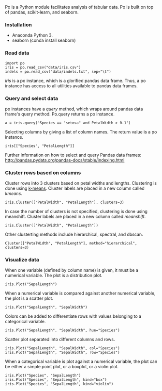 
Po is a Python module facilitates analysis of tabular data.  Po is built on top of pandas, scikit-learn, and seaborn.

### Installation

- Anaconda Python 3.
- seaborn (conda install seaborn)

### Read data

```
import po
iris = po.read_csv("data/iris.csv")
indels = po.read_csv("data/indels.txt", sep="\t")
```

*iris* is a po instance, which is a glorified pandas data frame.  Thus, a po instance has access to all utilities available to pandas data frames.

### Query and select data

po instances have a *query* method, which wraps around pandas data frame's query method.  Po.query returns a po instance.

```
a = iris.query('Species == "setosa" and PetalWidth > 0.1')
```

Selecting columns by giving a list of column names. The return value is a po instance.

```
iris[["Species", "PetalLength"]]
```

Further information on how to select and query Pandas data frames: http://pandas.pydata.org/pandas-docs/stable/indexing.html

### Cluster rows based on columns

Cluster rows into 3 clusters based on petal widths and lengths.  Clustering is done using [k-means](http://scikit-learn.org/stable/modules/clustering.html#k-means).  Cluster labels are placed in a new column called *_kmeans_*.

```
iris.Cluster(["PetalWidth", "PetalLength"], clusters=3)
```

In case the number of clusters is not specified, clustering is done using meanshift.  Cluster labels are placed in a new column called *_meanshift_*.

```
iris.Cluster(["PetalWidth", "PetalLength"])
```

Other clusterting methods include hierarchical, spectral, and dbscan.

```
Cluster(["PetalWidth", "PetalLength"], method="hierarchical", clusters=3)
```

### Visualize data

When one variable (defined by column name) is given, it must be a numerical variable.  The plot is a distribution plot.

```
iris.Plot("SepalLength")
```

When a numerical variable is compared against another numerical variable, the plot is a scatter plot.

```
iris.Plot("SepalLength", "SepalWidth")
```

Colors can be added to differentiate rows with values belonging to a categorical variable.

```
iris.Plot("SepalLength", "SepalWidth", hue="Species")
```

Scatter plot separated into different columns and rows.
```
iris.Plot("SepalLength", "SepalWidth", col="Species")
iris.Plot("SepalLength", "SepalWidth", row="Species")
```

When a categorical variable is plot against a numerical variable, the plot can be either a simple point plot, or a boxplot, or a violin plot.

```
iris.Plot("Species", "SepalLength")
iris.Plot("Species", "SepalLength", kind="box")
iris.Plot("Species", "SepalLength", kind="violin")
```






